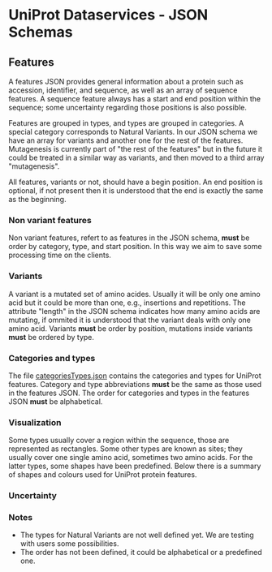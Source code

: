 # UniProt Dataservices - JSON Schemas #
## Features ##
A features JSON provides general information about a protein such as accession, identifier, and sequence, as well as an array of sequence features. A sequence feature always has a start and end position within the sequence; some uncertainty regarding those positions is also possible.

Features are grouped in types, and types are grouped in categories. A special category corresponds to Natural Variants. In our JSON schema we have an array for variants and another one for the rest of the features. Mutagenesis is currently part of "the rest of the features" but in the future it could be treated in a similar way as variants, and then moved to a third array "mutagenesis".

All features, variants or not, should have a begin position. An end position is optional, if not present then it is understood that the end is exactly the same as the beginning.

### Non variant features ###
Non variant features, refert to as features in the JSON schema, **must** be order by category, type, and start position. In this way we aim to save some processing time on the clients.

### Variants ###
A variant is a mutated set of amino acides. Usually it will be only one amino acid but it could be more than one, e.g., insertions and repetitions. The attribute "length" in the JSON schema indicates how many amino acids are mutating, if ommited it is understood that the variant deals with only one amino acid. Variants **must** be order by position, mutations inside variants **must** be ordered by type.

### Categories and types ###
The file [categoriesTypes.json](https://github.com/ebi-uniprot/JSON-schemas/blob/master/uniprot-dataservices/categoriesTypes.json) contains the categories and types for UniProt features. Category and type abbreviations **must** be the same as those used in the features JSON. The order for categories and types in the features JSON **must** be alphabetical.

### Visualization ###
Some types usually cover a region within the sequence, those are represented as rectangles. Some other types are known as sites; they usually cover one single amino acid, sometimes two amino acids. For the latter types, some shapes have been predefined. Below there is a summary of shapes and colours used for UniProt protein features.

### Uncertainty ###

### Notes ###
- The types for Natural Variants are not well defined yet. We are testing with users some possibilities.
- The order has not been defined, it could be alphabetical or a predefined one.


